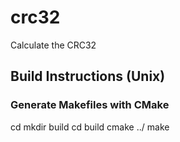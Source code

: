 # crc32
Calculate the CRC32

## Build Instructions (Unix)
### Generate Makefiles with CMake

cd <crc32-repo-path>
mkdir build
cd build
cmake ../
make
